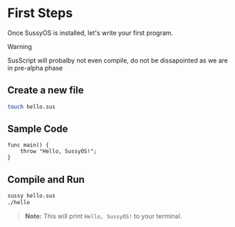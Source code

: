 # First Steps

Once SussyOS is installed, let's write your first program.
> [!WARNING]  
> SusScript will probalby not even compile, do not be dissapointed as we are in pre-alpha phase

## Create a new file

```bash
touch hello.sus
````

## Sample Code

```sus
func main() {
    throw "Hello, SussyOS!";
}
```

## Compile and Run

```bash
sussy hello.sus
./hello
```

> **Note:** This will print `Hello, SussyOS!` to your terminal.